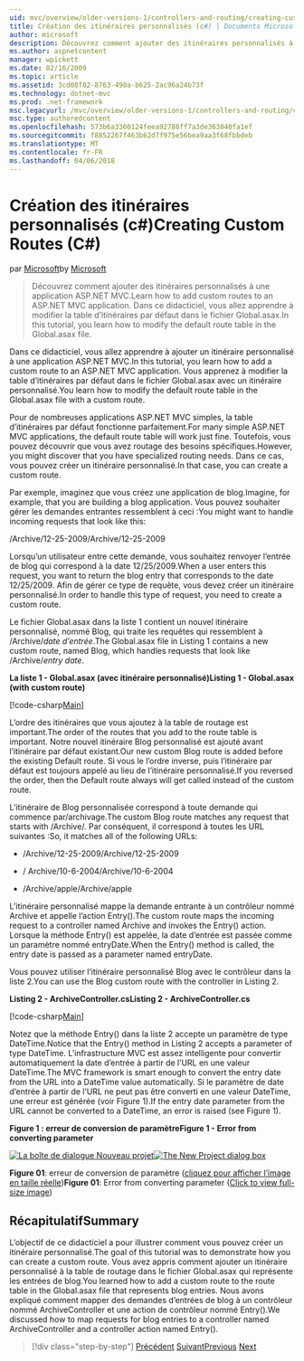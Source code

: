 ```yaml
---
uid: mvc/overview/older-versions-1/controllers-and-routing/creating-custom-routes-cs
title: Création des itinéraires personnalisés (c#) | Documents Microsoft
author: microsoft
description: Découvrez comment ajouter des itinéraires personnalisés à une application ASP.NET MVC. Dans ce didacticiel, vous allez apprendre à modifier la table d’itinéraires par défaut dans le fichier Global.asax.
ms.author: aspnetcontent
manager: wpickett
ms.date: 02/16/2009
ms.topic: article
ms.assetid: 3cd08f02-8763-490a-b625-2ac96a24b73f
ms.technology: dotnet-mvc
ms.prod: .net-framework
msc.legacyurl: /mvc/overview/older-versions-1/controllers-and-routing/creating-custom-routes-cs
msc.type: authoredcontent
ms.openlocfilehash: 573b6a3360124feea92788ff7a3de363840fa1ef
ms.sourcegitcommit: f8852267f463b62d7f975e56bea9aa3f68fbbdeb
ms.translationtype: MT
ms.contentlocale: fr-FR
ms.lasthandoff: 04/06/2018
---
```

<a name="creating-custom-routes-c"></a><span data-ttu-id="9c023-104">Création des itinéraires personnalisés (c#)</span><span class="sxs-lookup"><span data-stu-id="9c023-104">Creating Custom Routes (C#)</span></span>
====================
<span data-ttu-id="9c023-105">par [Microsoft](https://github.com/microsoft)</span><span class="sxs-lookup"><span data-stu-id="9c023-105">by [Microsoft](https://github.com/microsoft)</span></span>

> <span data-ttu-id="9c023-106">Découvrez comment ajouter des itinéraires personnalisés à une application ASP.NET MVC.</span><span class="sxs-lookup"><span data-stu-id="9c023-106">Learn how to add custom routes to an ASP.NET MVC application.</span></span> <span data-ttu-id="9c023-107">Dans ce didacticiel, vous allez apprendre à modifier la table d’itinéraires par défaut dans le fichier Global.asax.</span><span class="sxs-lookup"><span data-stu-id="9c023-107">In this tutorial, you learn how to modify the default route table in the Global.asax file.</span></span>


<span data-ttu-id="9c023-108">Dans ce didacticiel, vous allez apprendre à ajouter un itinéraire personnalisé à une application ASP.NET MVC.</span><span class="sxs-lookup"><span data-stu-id="9c023-108">In this tutorial, you learn how to add a custom route to an ASP.NET MVC application.</span></span> <span data-ttu-id="9c023-109">Vous apprenez à modifier la table d’itinéraires par défaut dans le fichier Global.asax avec un itinéraire personnalisé.</span><span class="sxs-lookup"><span data-stu-id="9c023-109">You learn how to modify the default route table in the Global.asax file with a custom route.</span></span>

<span data-ttu-id="9c023-110">Pour de nombreuses applications ASP.NET MVC simples, la table d’itinéraires par défaut fonctionne parfaitement.</span><span class="sxs-lookup"><span data-stu-id="9c023-110">For many simple ASP.NET MVC applications, the default route table will work just fine.</span></span> <span data-ttu-id="9c023-111">Toutefois, vous pouvez découvrir que vous avez routage des besoins spécifiques.</span><span class="sxs-lookup"><span data-stu-id="9c023-111">However, you might discover that you have specialized routing needs.</span></span> <span data-ttu-id="9c023-112">Dans ce cas, vous pouvez créer un itinéraire personnalisé.</span><span class="sxs-lookup"><span data-stu-id="9c023-112">In that case, you can create a custom route.</span></span>

<span data-ttu-id="9c023-113">Par exemple, imaginez que vous créez une application de blog.</span><span class="sxs-lookup"><span data-stu-id="9c023-113">Imagine, for example, that you are building a blog application.</span></span> <span data-ttu-id="9c023-114">Vous pouvez souhaiter gérer les demandes entrantes ressemblent à ceci :</span><span class="sxs-lookup"><span data-stu-id="9c023-114">You might want to handle incoming requests that look like this:</span></span>

<span data-ttu-id="9c023-115">/Archive/12-25-2009</span><span class="sxs-lookup"><span data-stu-id="9c023-115">/Archive/12-25-2009</span></span>

<span data-ttu-id="9c023-116">Lorsqu’un utilisateur entre cette demande, vous souhaitez renvoyer l’entrée de blog qui correspond à la date 12/25/2009.</span><span class="sxs-lookup"><span data-stu-id="9c023-116">When a user enters this request, you want to return the blog entry that corresponds to the date 12/25/2009.</span></span> <span data-ttu-id="9c023-117">Afin de gérer ce type de requête, vous devez créer un itinéraire personnalisé.</span><span class="sxs-lookup"><span data-stu-id="9c023-117">In order to handle this type of request, you need to create a custom route.</span></span>

<span data-ttu-id="9c023-118">Le fichier Global.asax dans la liste 1 contient un nouvel itinéraire personnalisé, nommé Blog, qui traite les requêtes qui ressemblent à /Archive/*date d’entrée*.</span><span class="sxs-lookup"><span data-stu-id="9c023-118">The Global.asax file in Listing 1 contains a new custom route, named Blog, which handles requests that look like /Archive/*entry date*.</span></span>

<span data-ttu-id="9c023-119">**La liste 1 - Global.asax (avec itinéraire personnalisé)**</span><span class="sxs-lookup"><span data-stu-id="9c023-119">**Listing 1 - Global.asax (with custom route)**</span></span>

[!code-csharp[Main](creating-custom-routes-cs/samples/sample1.cs)]

<span data-ttu-id="9c023-120">L’ordre des itinéraires que vous ajoutez à la table de routage est important.</span><span class="sxs-lookup"><span data-stu-id="9c023-120">The order of the routes that you add to the route table is important.</span></span> <span data-ttu-id="9c023-121">Notre nouvel itinéraire Blog personnalisé est ajouté avant l’itinéraire par défaut existant.</span><span class="sxs-lookup"><span data-stu-id="9c023-121">Our new custom Blog route is added before the existing Default route.</span></span> <span data-ttu-id="9c023-122">Si vous le l’ordre inverse, puis l’itinéraire par défaut est toujours appelé au lieu de l’itinéraire personnalisé.</span><span class="sxs-lookup"><span data-stu-id="9c023-122">If you reversed the order, then the Default route always will get called instead of the custom route.</span></span>

<span data-ttu-id="9c023-123">L’itinéraire de Blog personnalisée correspond à toute demande qui commence par/archivage.</span><span class="sxs-lookup"><span data-stu-id="9c023-123">The custom Blog route matches any request that starts with /Archive/.</span></span> <span data-ttu-id="9c023-124">Par conséquent, il correspond à toutes les URL suivantes :</span><span class="sxs-lookup"><span data-stu-id="9c023-124">So, it matches all of the following URLs:</span></span>

- <span data-ttu-id="9c023-125">/Archive/12-25-2009</span><span class="sxs-lookup"><span data-stu-id="9c023-125">/Archive/12-25-2009</span></span>

- <span data-ttu-id="9c023-126">/ Archive/10-6-2004</span><span class="sxs-lookup"><span data-stu-id="9c023-126">/Archive/10-6-2004</span></span>

- <span data-ttu-id="9c023-127">/Archive/apple</span><span class="sxs-lookup"><span data-stu-id="9c023-127">/Archive/apple</span></span>

<span data-ttu-id="9c023-128">L’itinéraire personnalisé mappe la demande entrante à un contrôleur nommé Archive et appelle l’action Entry().</span><span class="sxs-lookup"><span data-stu-id="9c023-128">The custom route maps the incoming request to a controller named Archive and invokes the Entry() action.</span></span> <span data-ttu-id="9c023-129">Lorsque la méthode Entry() est appelée, la date d’entrée est passée comme un paramètre nommé entryDate.</span><span class="sxs-lookup"><span data-stu-id="9c023-129">When the Entry() method is called, the entry date is passed as a parameter named entryDate.</span></span>

<span data-ttu-id="9c023-130">Vous pouvez utiliser l’itinéraire personnalisé Blog avec le contrôleur dans la liste 2.</span><span class="sxs-lookup"><span data-stu-id="9c023-130">You can use the Blog custom route with the controller in Listing 2.</span></span>

<span data-ttu-id="9c023-131">**Listing 2 - ArchiveController.cs**</span><span class="sxs-lookup"><span data-stu-id="9c023-131">**Listing 2 - ArchiveController.cs**</span></span>

[!code-csharp[Main](creating-custom-routes-cs/samples/sample2.cs)]

<span data-ttu-id="9c023-132">Notez que la méthode Entry() dans la liste 2 accepte un paramètre de type DateTime.</span><span class="sxs-lookup"><span data-stu-id="9c023-132">Notice that the Entry() method in Listing 2 accepts a parameter of type DateTime.</span></span> <span data-ttu-id="9c023-133">L’infrastructure MVC est assez intelligente pour convertir automatiquement la date d’entrée à partir de l’URL en une valeur DateTime.</span><span class="sxs-lookup"><span data-stu-id="9c023-133">The MVC framework is smart enough to convert the entry date from the URL into a DateTime value automatically.</span></span> <span data-ttu-id="9c023-134">Si le paramètre de date d’entrée à partir de l’URL ne peut pas être converti en une valeur DateTime, une erreur est générée (voir Figure 1).</span><span class="sxs-lookup"><span data-stu-id="9c023-134">If the entry date parameter from the URL cannot be converted to a DateTime, an error is raised (see Figure 1).</span></span>

<span data-ttu-id="9c023-135">**Figure 1 : erreur de conversion de paramètre**</span><span class="sxs-lookup"><span data-stu-id="9c023-135">**Figure 1 - Error from converting parameter**</span></span>


<span data-ttu-id="9c023-136">[![La boîte de dialogue Nouveau projet](creating-custom-routes-cs/_static/image1.jpg)](creating-custom-routes-cs/_static/image1.png)</span><span class="sxs-lookup"><span data-stu-id="9c023-136">[![The New Project dialog box](creating-custom-routes-cs/_static/image1.jpg)](creating-custom-routes-cs/_static/image1.png)</span></span>

<span data-ttu-id="9c023-137">**Figure 01**: erreur de conversion de paramètre ([cliquez pour afficher l’image en taille réelle](creating-custom-routes-cs/_static/image2.png))</span><span class="sxs-lookup"><span data-stu-id="9c023-137">**Figure 01**: Error from converting parameter ([Click to view full-size image](creating-custom-routes-cs/_static/image2.png))</span></span>


## <a name="summary"></a><span data-ttu-id="9c023-138">Récapitulatif</span><span class="sxs-lookup"><span data-stu-id="9c023-138">Summary</span></span>

<span data-ttu-id="9c023-139">L’objectif de ce didacticiel a pour illustrer comment vous pouvez créer un itinéraire personnalisé.</span><span class="sxs-lookup"><span data-stu-id="9c023-139">The goal of this tutorial was to demonstrate how you can create a custom route.</span></span> <span data-ttu-id="9c023-140">Vous avez appris comment ajouter un itinéraire personnalisé à la table de routage dans le fichier Global.asax qui représente les entrées de blog.</span><span class="sxs-lookup"><span data-stu-id="9c023-140">You learned how to add a custom route to the route table in the Global.asax file that represents blog entries.</span></span> <span data-ttu-id="9c023-141">Nous avons expliqué comment mapper des demandes d’entrées de blog à un contrôleur nommé ArchiveController et une action de contrôleur nommé Entry().</span><span class="sxs-lookup"><span data-stu-id="9c023-141">We discussed how to map requests for blog entries to a controller named ArchiveController and a controller action named Entry().</span></span>

> [!div class="step-by-step"]
> <span data-ttu-id="9c023-142">[Précédent](aspnet-mvc-controllers-overview-cs.md)
> [Suivant](creating-a-route-constraint-cs.md)</span><span class="sxs-lookup"><span data-stu-id="9c023-142">[Previous](aspnet-mvc-controllers-overview-cs.md)
[Next](creating-a-route-constraint-cs.md)</span></span>
